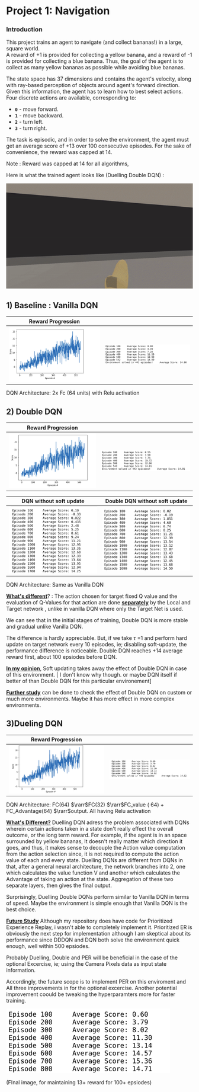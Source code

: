 [//]: # "Image References"

[image1]: https://user-images.githubusercontent.com/10624937/42135619-d90f2f28-7d12-11e8-8823-82b970a54d7e.gif "Trained Agent"

# Project 1: Navigation

### Introduction

This project trains an agent to navigate (and collect bananas!) in a large, square world.  
A reward of +1 is provided for collecting a yellow banana, and a reward of -1 is provided for collecting a blue banana.  Thus, the goal of the agent is to collect as many yellow bananas as possible while avoiding blue bananas.  

The state space has 37 dimensions and contains the agent's velocity, along with ray-based perception of objects around agent's forward direction.  Given this information, the agent has to learn how to best select actions.  Four discrete actions are available, corresponding to:
- **`0`** - move forward.
- **`1`** - move backward.
- **`2`** - turn left.
- **`3`** - turn right.

The task is episodic, and in order to solve the environment, the agent must get an average score of +13 over 100 consecutive episodes. For the sake of convenience, the reward was capped at 14. 

Note : Reward was capped at 14 for all algorithms, 

Here is what the trained agent looks like (Duelling Double DQN) : 

![](other_files/Report/result.gif)

## 1) Baseline : Vanilla DQN

| Reward Progression                    |                                       |
| ------------------------------------- | ------------------------------------- |
| ![](other_files/Report/dqn_tau_2.png) | ![](other_files/Report/dqn_tau_1.png) |

DQN Architecture: 2x Fc (64 units) with Relu activation 

## 2) Double DQN

| Reward Progression               |                                          |
| -------------------------------- | ---------------------------------------- |
| ![](other_files/Report/DDQN.png) | ![DDQN_2](other_files/Report/DDQN_2.png) |

| DQN without soft update         | Double DQN without soft update     |
| ------------------------------- | ---------------------------------- |
| ![](other_files/Report/DQN.png) | ![](other_files/Report/DDQN_1.png) |

DQN Architecture: Same as Vanilla DQN

**<u>What's different</u>**? : The action chosen for target fixed Q value and the evaluation of Q-Values for that action are done **<u>separately</u>** by the Local and Target network , unlike in vanilla DQN where only the Target Net is used.

We can see that in the initial stages of training, Double DQN is more stable and gradual unlike Vanilla DQN.

The difference is hardly appreciable. But, if we take $\tau​$ =1 and perform hard update on target network every 10 episodes, ie; disabling soft-update, the performance difference is noticeable. Double DQN reaches +14 average reward first, about 100 epsiodes before DQN. 

**<u>In my opinion</u>**, Soft updating takes away the effect of Double DQN in case of this environment. [ I don't know why though. or maybe DQN itself if better of than Double DQN for this particular environement]

**<u>Further study</u>** can  be done to check the effect of Double DQN on custom or much more environments. Maybe it has more effect in more complex environments.

## 3)Dueling DQN

| Reward Progression                  |                                   |
| ----------------------------------- | --------------------------------- |
| ![](other_files/Report/DDDQN_2.png) | ![](other_files/Report/DDDQN.png) |

DQN Architecture: FC(64) $\rarr$FC(32) $\rarr$FC_value ( 64) + FC_Advantage(64) $\rarr$output. All having Relu activation

**<u>What's Different?</u>** Duelling DQN adress the problem associated with DQNs wherein certain actions taken in a state don't really effect the overall outcome, or the long term reward. For example, if the agent is in an space surrounded by yellow bananas, It doesn't really matter which direction it goes, and thus, it makes sense to decouple the Action value computation from the action selection since, it is not required to compute the action value of each and every state. Duelling DQNs are different from DQNs in that, after a general neural architecture, the network branches into 2, one which calculates the value function V and another which calculates the Advantage of taking an action at the state. Aggregation of these two separate layers, then gives the final output.

Surprisingly, Duelling Double DQNs perform similar to Vanilla DQN in terms of speed. Maybe the environment is simple enough that Vanilla DQN is the best choice. 

**<u>Future Study</u>** Although my repository does have code for Prioritized Experience Replay, i wasn't able to completely implement it. Prioritized ER is obviously the next step for implementation although I am skeptical about its performance since DDDQN and DQN both solve the environment quick enough, well within 500 epsiodes. 

Probably Duelling, Double and PER will be beneficial in the case of the optional Excercise, ie; using the Camera Pixels data as input state information. 

Accordingly, the future scope is to implement PER on this enviroment and All three improvements in for the optional excercise. Another potential improvement coould be tweaking the hyperparamters more for faster training.

![](other_files/Report/DDDQN_final.png)

(FInal image, for maintaining 13+ reward for 100+ epsiodes)
